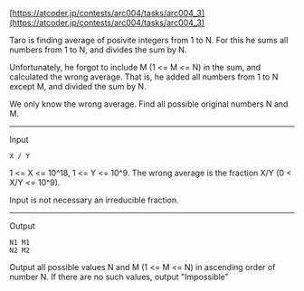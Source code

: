 [https://atcoder.jp/contests/arc004/tasks/arc004_3](https://atcoder.jp/contests/arc004/tasks/arc004_3)

Taro is finding average of posivite integers from 1 to N. For this he sums all numbers from 1 to N, and divides the sum by N.

Unfortunately, he forgot to include M (1 <= M <= N) in the sum, and calculated the wrong average. That is, he added all numbers 
from 1 to N except M, and divided the sum by N.

We only know the wrong average. Find all possible original numbers N and M.

---
Input
```
X / Y
```

1 <= X <= 10^18, 1 <= Y <= 10^9. The wrong average is the fraction X/Y (0 < X/Y <= 10^9).

Input is not necessary an irreducible fraction.

---
Output

```
N1 M1
N2 M2
```

Output all possible values N and M (1 <= M <= N) in ascending order of number N.
If there are no such values, output "Impossible"


